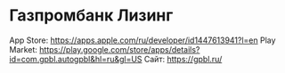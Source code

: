 # Газпромбанк Лизинг

App Store: https://apps.apple.com/ru/developer/id1447613941?l=en
Play Market: https://play.google.com/store/apps/details?id=com.gpbl.autogpbl&hl=ru&gl=US
Сайт: https://gpbl.ru/